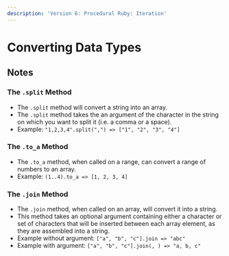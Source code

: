 ```yaml
---
description: 'Version 6: Procedural Ruby: Iteration'
---
```


# Converting Data Types

## Notes

### The `.split` Method

* The `.split` method will convert a string into an array.
* The `.split` method takes the an argument of the character in the string on which you want to split it \(i.e. a comma or a space\).
* Example: `"1,2,3,4".split(",") => ["1", "2", "3", "4"]`

### The `.to_a` Method

* The `.to_a` method, when called on a range, can convert a range of numbers to an array.
* Example: `(1..4).to_a => [1, 2, 3, 4]`

### The `.join` Method

* The `.join` method, when called on an array, will convert it into a string.
* This method takes an optional argument containing either a character or set of characters that will be inserted between each array element, as they are assembled into a string.
* Example without argument: `["a", "b", "c"].join => "abc"`
* Example with argument: `["a", "b", "c"].join(, ) => "a, b, c"`

